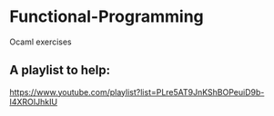 # Functional-Programming
Ocaml exercises

## A playlist to help: 
https://www.youtube.com/playlist?list=PLre5AT9JnKShBOPeuiD9b-I4XROIJhkIU
